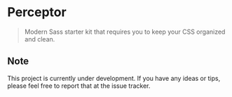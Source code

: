 # Perceptor
> Modern Sass starter kit that requires you to keep your CSS organized and clean.

## Note
This project is currently under development. If you have any ideas or tips, please feel free to report that at the issue tracker.
